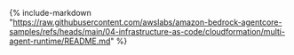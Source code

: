 {% include-markdown "https://raw.githubusercontent.com/awslabs/amazon-bedrock-agentcore-samples/refs/heads/main/04-infrastructure-as-code/cloudformation/multi-agent-runtime/README.md" %}